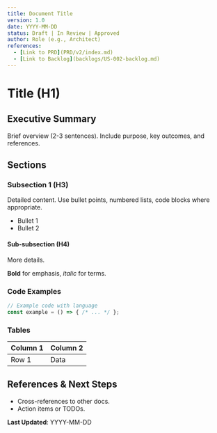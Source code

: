 ```yaml
---
title: Document Title
version: 1.0
date: YYYY-MM-DD
status: Draft | In Review | Approved
author: Role (e.g., Architect)
references: 
  - [Link to PRD](PRD/v2/index.md)
  - [Link to Backlog](backlogs/US-002-backlog.md)
---
```


# Title (H1)

## Executive Summary
Brief overview (2-3 sentences). Include purpose, key outcomes, and references.

## Sections
### Subsection 1 (H3)
Detailed content. Use bullet points, numbered lists, code blocks where appropriate.

- Bullet 1
- Bullet 2

#### Sub-subsection (H4)
More details.

**Bold** for emphasis, *italic* for terms.

### Code Examples
```typescript
// Example code with language
const example = () => { /* ... */ };
```

### Tables
| Column 1 | Column 2 |
|----------|----------|
| Row 1    | Data     |

## References & Next Steps
- Cross-references to other docs.
- Action items or TODOs.

**Last Updated**: YYYY-MM-DD